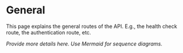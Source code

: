 # General

This page explains the general routes of the API.
E.g., the health check route, the authentication route, etc.

_Provide more details here. Use Mermaid for sequence diagrams._
